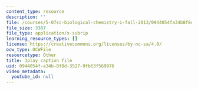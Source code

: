 ```yaml
---
content_type: resource
description: ''
file: /courses/5-07sc-biological-chemistry-i-fall-2013/0944054fa34b8f8d35279fb63f569976_ePH6sgXk9vw.srt
file_size: 3387
file_type: application/x-subrip
learning_resource_types: []
license: https://creativecommons.org/licenses/by-nc-sa/4.0/
ocw_type: OCWFile
resourcetype: Other
title: 3play caption file
uid: 0944054f-a34b-8f8d-3527-9fb63f569976
video_metadata:
  youtube_id: null
---
```

